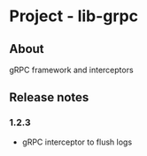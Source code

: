 # Project - lib-grpc

## About

gRPC framework and interceptors

## Release notes

### 1.2.3

* gRPC interceptor to flush logs
